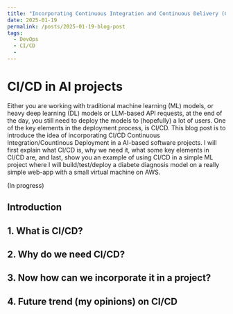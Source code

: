 ```yaml
---
title: "Incorporating Continuous Integration and Continuous Delivery (CI/CD) in AI project pipelines"
date: 2025-01-19
permalink: /posts/2025-01-19-blog-post
tags:
  - DevOps
  - CI/CD
  - 
---
```


# CI/CD in AI projects

 Either you are working with traditional machine learning (ML) models, or heavy deep learning (DL) models or LLM-based API requests, at the end of the day, you still need to deploy the models to (hopefully) a lot of users. One of the key elements in the deployment process, is CI/CD. This blog post is to introduce the idea of incorporating CI/CD Continuous Integration/Countinous Deployment in a AI-based software projects. I will first explain what CI/CD is, why we need it, what some key elements in CI/CD are, and last, show you an example of using CI/CD in a simple ML project where I will build/test/deploy a diabete diagnosis model on a really simple web-app with a small virtual machine on AWS. 

(In progress)

## Introduction

## 1. What is CI/CD?

## 2. Why do we need CI/CD?

## 3. Now how can we incorporate it in a project?

## 4. Future trend (my opinions) on CI/CD

